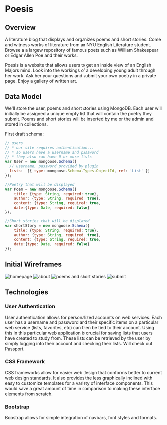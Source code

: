 
# Poesis

## Overview

A literature blog that displays and organizes poems and short stories. Come and witness works of literature from an NYU English Literature student. Browse a a largew repository of famous poets such as William Shakespear or Edgar Allen Poe and their works.

Poesis is a website that allows users to get an inside view of an English Majors mind. Look into the workings of a developing young adult through her work. Ask her your questions and submit your own poetry in a private page. Enjoy a gallery of written art.


## Data Model

We'll  store the user, poems and short stories using MongoDB. Each user will initially be assigned a unique empty list that will contain the poetry they submit. Poems and short stories will be inserted by me or the admin and stored in collections.

First draft schema:

```javascript
// users
// * our site requires authentication...
// * so users have a username and password
// * they also can have 0 or more lists
var User = new mongoose.Schema({
  // username, password provided by plugin
  lists:  [{ type: mongoose.Schema.Types.ObjectId, ref: 'List' }]
});

//Poetry that will be displayed
var Poem = new mongoose.Schema({
	title: {type: String, required: true},
	author: {type: String, required: true},
	content: {type: String, required: true,
	date:{type: Date, required: false}
});

//Short stories that will be displayed
var shortStory = new mongoose.Schema({
	title: {type: String, required: true},
	author: {type: String, required: true},
	content: {type: String, required: true,
	date:{type: Date, required: false}
});
```

## Initial Wireframes

![homepage](documentation/home.jpg)
![about](documentation/about.jpg)
![poems and short stories](documentation/poems.shortstories.jpg)
![submit](documentation/submit.jpg)

## Technologies

### User Authentication

User authentication allows for personalized accounts on web services. Each user has a username and password and their specific items on a particular web service (lists, favorites, etc) can then be tied to their account. Using this in this particular web application is crucial for saving lists that users have created to study from. These lists can be retrieved by the user by simply logging into their account and checking their lists. Will check out Passport.

### CSS Framework

CSS frameworks allow for easier web design that conforms better to current web design standards. It also provides the less graphically inclined with easy to customize templates for a variety of interface components. This would save a great amount of time in comparison to making these interface elements from scratch. 

### Bootstrap

Boostrap allows for simple integration of navbars, font styles and formats.

###

